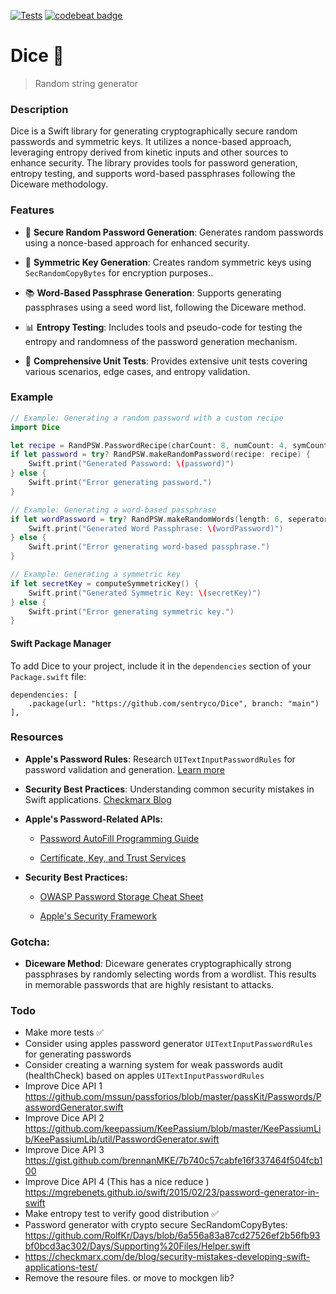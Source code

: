 [![Tests](https://github.com/sentryco/Dice/actions/workflows/Tests.yml/badge.svg)](https://github.com/sentryco/Dice/actions/workflows/Tests.yml)
[![codebeat badge](https://codebeat.co/badges/1f72598b-1883-4211-9f5c-38acdde6f6cd)](https://codebeat.co/projects/github-com-sentryco-dice-main)

# Dice 🎲

> Random string generator

### Description
Dice is a Swift library for generating cryptographically secure random passwords and symmetric keys. It utilizes a nonce-based approach, leveraging entropy derived from kinetic inputs and other sources to enhance security. The library provides tools for password generation, entropy testing, and supports word-based passphrases following the Diceware methodology.

### Features

- 🎲 **Secure Random Password Generation**: Generates random passwords using a nonce-based approach for enhanced security.

- 🔑 **Symmetric Key Generation**: Creates random symmetric keys using `SecRandomCopyBytes` for encryption purposes..

- 📚 **Word-Based Passphrase Generation**: Supports generating passphrases using a seed word list, following the Diceware method.

- 📊 **Entropy Testing**: Includes tools and pseudo-code for testing the entropy and randomness of the password generation mechanism.

- 🧪 **Comprehensive Unit Tests**: Provides extensive unit tests covering various scenarios, edge cases, and entropy validation.

### Example
```swift
// Example: Generating a random password with a custom recipe
import Dice

let recipe = RandPSW.PasswordRecipe(charCount: 8, numCount: 4, symCount: 2)
if let password = try? RandPSW.makeRandomPassword(recipe: recipe) {
    Swift.print("Generated Password: \(password)")
} else {
    Swift.print("Error generating password.")
}

// Example: Generating a word-based passphrase
if let wordPassword = try? RandPSW.makeRandomWords(length: 6, seperator: "-") {
    Swift.print("Generated Word Passphrase: \(wordPassword)")
} else {
    Swift.print("Error generating word-based passphrase.")
}

// Example: Generating a symmetric key
if let secretKey = computeSymmetricKey() {
    Swift.print("Generated Symmetric Key: \(secretKey)")
} else {
    Swift.print("Error generating symmetric key.")
}
```


#### Swift Package Manager


To add Dice to your project, include it in the `dependencies` section of your `Package.swift` file:
```
dependencies: [
    .package(url: "https://github.com/sentryco/Dice", branch: "main")
],
```
### Resources

- **Apple's Password Rules**: Research `UITextInputPasswordRules` for password validation and generation. [Learn more](https://nshipster.com/uitextinputpasswordrules/)

- **Security Best Practices**: Understanding common security mistakes in Swift applications. [Checkmarx Blog](https://checkmarx.com/de/blog/security-mistakes-developing-swift-applications-test/)


- **Apple's Password-Related APIs:**

  - [Password AutoFill Programming Guide](https://developer.apple.com/documentation/security/password_autofill_programming_guide)

  - [Certificate, Key, and Trust Services](https://developer.apple.com/documentation/security/certificate_key_and_trust_services)


- **Security Best Practices:**

  - [OWASP Password Storage Cheat Sheet](https://cheatsheetseries.owasp.org/cheatsheets/Password_Storage_Cheat_Sheet.html)

  - [Apple's Security Framework](https://developer.apple.com/documentation/security)

### Gotcha:

- **Diceware Method**: Diceware generates cryptographically strong passphrases by randomly selecting words from a wordlist. This results in memorable passwords that are highly resistant to attacks.

### Todo
- Make more tests ✅
- Consider using apples password generator `UITextInputPasswordRules` for generating passwords
- Consider creating a warning system for weak passwords audit (healthCheck) based on apples `UITextInputPasswordRules`
- Improve Dice API 1 https://github.com/mssun/passforios/blob/master/passKit/Passwords/PasswordGenerator.swift
- Improve Dice API 2 https://github.com/keepassium/KeePassium/blob/master/KeePassiumLib/KeePassiumLib/util/PasswordGenerator.swift
- Improve Dice API 3 https://gist.github.com/brennanMKE/7b740c57cabfe16f337464f504fcb100
- Improve Dice API 4 (This has a nice reduce ) https://mgrebenets.github.io/swift/2015/02/23/password-generator-in-swift
- Make entropy test to verify good distribution ✅
- Password generator with crypto secure SecRandomCopyBytes: https://github.com/RolfKr/Days/blob/6a556a83a87cd27526ef2b56fb93bf0bcd3ac302/Days/Supporting%20Files/Helper.swift
- https://checkmarx.com/de/blog/security-mistakes-developing-swift-applications-test/
- Remove the resoure files. or move to mockgen lib?

 
